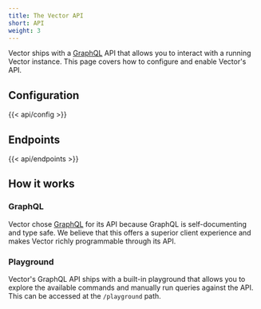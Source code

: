 ```yaml
---
title: The Vector API
short: API
weight: 3
---
```


Vector ships with a [GraphQL] API that allows you to interact with a running Vector instance. This page covers how to configure and enable Vector's API.

## Configuration

{{< api/config >}}

## Endpoints

{{< api/endpoints >}}

## How it works

### GraphQL

Vector chose [GraphQL] for its API because GraphQL is self-documenting and type safe. We believe that this offers a superior client experience and makes Vector richly programmable through its API.

### Playground

Vector's GraphQL API ships with a built-in playground that allows you to explore the available commands and manually run queries against the API. This can be accessed at the `/playground` path.

[graphql]: https://graphql.org
